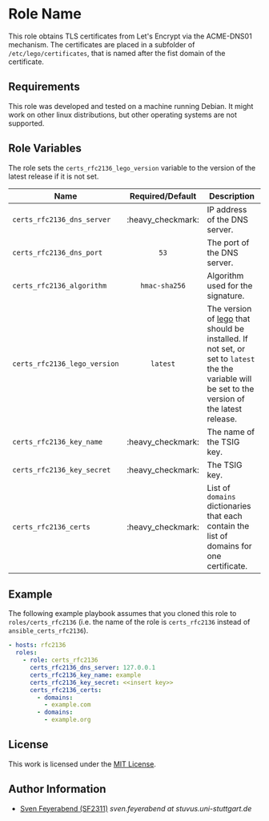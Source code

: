 # Role Name

This role obtains TLS certificates from Let's Encrypt via the ACME-DNS01 mechanism.
The certificates are placed in a subfolder of `/etc/lego/certificates`, that is named after the fist domain of the certificate.



## Requirements

This role was developed and tested on a machine running Debian.
It might work on other linux distributions, but other operating systems are not supported.


## Role Variables

The role sets the `certs_rfc2136_lego_version` variable to the version of the latest release if it is not set.

| Name                         | Required/Default  | Description                                                                                                                                                                        |
| ---------------------------- | :---------------: | ---------------------------------------------------------------------------------------------------------------------------------------------------------------------------------- |
| `certs_rfc2136_dns_server`   | :heavy_checkmark: | IP address of the DNS server.                                                                                                                                                      |
| `certs_rfc2136_dns_port`     |       `53`        | The port of the DNS server.                                                                                                                                                        |
| `certs_rfc2136_algorithm`    |   `hmac-sha256`   | Algorithm used for the signature.                                                                                                                                                  |
| `certs_rfc2136_lego_version` |     `latest`      | The version of [lego](https://github.com/go-acme/lego) that should be installed. If not set, or set to `latest` the the variable will be set to the version of the latest release. |
| `certs_rfc2136_key_name`     | :heavy_checkmark: | The name of the TSIG key.                                                                                                                                                          |
| `certs_rfc2136_key_secret`   | :heavy_checkmark: | The TSIG key.                                                                                                                                                                      |
| `certs_rfc2136_certs`        | :heavy_checkmark: | List of `domains` dictionaries that each contain the list of domains for one certificate.                                                                                          |


## Example

The following example playbook assumes that you cloned this role to `roles/certs_rfc2136`
(i.e. the name of the role is `certs_rfc2136` instead of `ansible_certs_rfc2136`).

```yml
- hosts: rfc2136
  roles:
    - role: certs_rfc2136
      certs_rfc2136_dns_server: 127.0.0.1
      certs_rfc2136_key_name: example
      certs_rfc2136_key_secret: <<insert key>>
      certs_rfc2136_certs:
        - domains:
          - example.com
        - domains:
          - example.org
```


## License

This work is licensed under the [MIT License](./LICENSE).


## Author Information

- [Sven Feyerabend (SF2311)](https://github.com/SF2311) _sven.feyerabend at stuvus.uni-stuttgart.de_
